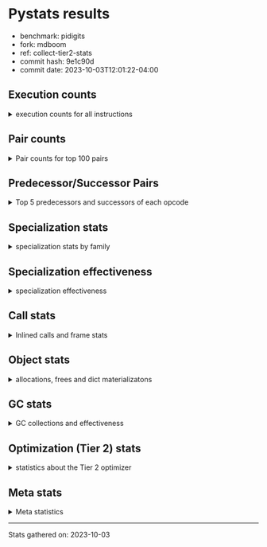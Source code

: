 
# Pystats results

- benchmark: pidigits
- fork: mdboom
- ref: collect-tier2-stats
- commit hash: 9e1c90d
- commit date: 2023-10-03T12:01:22-04:00

## Execution counts

<details>
<summary> execution counts for all instructions </summary>

|Name | Count | Self | Cumulative | Miss ratio | 
|---|---:|---:|---:|---:|
| LOAD_FAST | 6,293,580 | 16.1% | 16.1% |  |
| BINARY_OP_MULTIPLY_INT | 5,507,820 | 14.1% | 30.2% |  |
| LOAD_FAST_LOAD_FAST | 4,591,620 | 11.8% | 42.0% |  |
| BINARY_OP_ADD_INT | 4,183,020 | 10.7% | 52.7% |  |
| LOAD_CONST | 3,387,000 | 8.7% | 61.4% |  |
| STORE_FAST_STORE_FAST | 2,748,120 | 7.0% | 68.4% |  |
| RETURN_VALUE | 1,832,640 | 4.7% | 73.1% |  |
| RESUME_CHECK | 1,663,440 | 4.3% | 77.4% |  |
| UNPACK_SEQUENCE_TUPLE | 1,374,060 | 3.5% | 80.9% |  |
| CALL_PY_EXACT_ARGS | 1,145,280 | 2.9% | 83.8% |  |
| BUILD_TUPLE | 1,036,200 | 2.7% | 86.5% |  |
| LOAD_GLOBAL_MODULE | 1,025,560 | 2.6% | 89.1% |  |
| STORE_FAST | 916,620 | 2.3% | 91.4% |  |
| BINARY_OP | 916,500 | 2.3% | 93.8% |  |
| POP_JUMP_IF_FALSE | 518,160 | 1.3% | 95.1% |  |
| INTERPRETER_EXIT | 518,160 | 1.3% | 96.4% |  |
| COMPARE_OP_INT | 518,160 | 1.3% | 97.8% |  |
| ENTER_EXECUTOR | 409,140 | 1.0% | 98.8% |  |
| POP_TOP | 120,120 | 0.3% | 99.1% |  |
| YIELD_VALUE | 120,000 | 0.3% | 99.4% |  |
| LOAD_GLOBAL_BUILTIN | 109,020 | 0.3% | 99.7% |  |
| CALL_BUILTIN_FAST | 108,900 | 0.3% | 100.0% |  |
| CALL | 560 | 0.0% | 100.0% |  |
| PUSH_NULL | 300 | 0.0% | 100.0% |  |
| LOAD_GLOBAL | 180 | 0.0% | 100.0% |  |
| NOP | 120 | 0.0% | 100.0% |  |
| LOAD_DEREF | 120 | 0.0% | 100.0% |  |
| CALL_BUILTIN_CLASS | 120 | 0.0% | 100.0% |  |
| LOAD_ATTR_MODULE | 100 | 0.0% | 100.0% |  |
| RETURN_GENERATOR | 60 | 0.0% | 100.0% |  |
| RERAISE | 60 | 0.0% | 100.0% |  |
| MAKE_FUNCTION | 60 | 0.0% | 100.0% |  |
| LOAD_ATTR | 60 | 0.0% | 100.0% |  |
| COPY_FREE_VARS | 60 | 0.0% | 100.0% |  |
| CALL_INTRINSIC_1 | 60 | 0.0% | 100.0% |  |
| CALL_FUNCTION_EX | 60 | 0.0% | 100.0% |  |
| BINARY_OP_SUBTRACT_FLOAT | 60 | 0.0% | 100.0% |  |
| COMPARE_OP | 20 | 0.0% | 100.0% |  |


</details>

## Pair counts

<details>
<summary> Pair counts for top 100 pairs </summary>

|Pair | Count | Self | Cumulative | 
|---|---:|---:|---:|
| LOAD_FAST_LOAD_FAST BINARY_OP_MULTIPLY_INT | 4,591,620 | 11.8% | 11.8% |
| BINARY_OP_ADD_INT LOAD_FAST_LOAD_FAST | 1,952,460 | 5.0% | 16.8% |
| LOAD_FAST BINARY_OP_ADD_INT | 1,832,520 | 4.7% | 21.5% |
| BINARY_OP_MULTIPLY_INT LOAD_FAST | 1,832,520 | 4.7% | 26.1% |
| RESUME_CHECK LOAD_FAST | 1,543,260 | 4.0% | 30.1% |
| BINARY_OP_MULTIPLY_INT LOAD_FAST_LOAD_FAST | 1,494,000 | 3.8% | 33.9% |
| UNPACK_SEQUENCE_TUPLE STORE_FAST_STORE_FAST | 1,374,060 | 3.5% | 37.4% |
| STORE_FAST_STORE_FAST STORE_FAST_STORE_FAST | 1,374,060 | 3.5% | 41.0% |
| LOAD_FAST UNPACK_SEQUENCE_TUPLE | 1,374,060 | 3.5% | 44.5% |
| LOAD_FAST LOAD_CONST | 1,314,420 | 3.4% | 47.8% |
| BINARY_OP_MULTIPLY_INT BINARY_OP_ADD_INT | 1,265,100 | 3.2% | 51.1% |
| CALL_PY_EXACT_ARGS RESUME_CHECK | 1,145,220 | 2.9% | 54.0% |
| STORE_FAST_STORE_FAST LOAD_FAST_LOAD_FAST | 1,145,160 | 2.9% | 57.0% |
| RETURN_VALUE STORE_FAST | 916,320 | 2.3% | 59.3% |
| LOAD_CONST CALL_PY_EXACT_ARGS | 916,260 | 2.3% | 61.6% |
| BINARY_OP_ADD_INT BINARY_OP | 916,260 | 2.3% | 64.0% |
| BINARY_OP RETURN_VALUE | 916,260 | 2.3% | 66.3% |
| LOAD_FAST BINARY_OP_MULTIPLY_INT | 916,200 | 2.3% | 68.7% |
| LOAD_CONST LOAD_FAST | 916,200 | 2.3% | 71.0% |
| BUILD_TUPLE RETURN_VALUE | 916,200 | 2.3% | 73.4% |
| BINARY_OP_MULTIPLY_INT LOAD_CONST | 916,200 | 2.3% | 75.7% |
| BINARY_OP_ADD_INT BUILD_TUPLE | 916,200 | 2.3% | 78.1% |
| LOAD_GLOBAL_MODULE LOAD_FAST | 905,220 | 2.3% | 80.4% |
| LOAD_CONST BINARY_OP_ADD_INT | 796,200 | 2.0% | 82.4% |
| LOAD_CONST LOAD_CONST | 638,100 | 1.6% | 84.1% |
| STORE_FAST LOAD_FAST | 518,340 | 1.3% | 85.4% |
| COMPARE_OP_INT POP_JUMP_IF_FALSE | 518,160 | 1.3% | 86.7% |
| RETURN_VALUE COMPARE_OP_INT | 518,100 | 1.3% | 88.0% |
| CACHE RESUME_CHECK | 518,100 | 1.3% | 89.4% |
| RETURN_VALUE INTERPRETER_EXIT | 398,160 | 1.0% | 90.4% |
| LOAD_FAST LOAD_GLOBAL_MODULE | 398,160 | 1.0% | 91.4% |
| STORE_FAST LOAD_GLOBAL_MODULE | 398,140 | 1.0% | 92.4% |
| BINARY_OP_ADD_INT LOAD_CONST | 398,100 | 1.0% | 93.5% |
| POP_JUMP_IF_FALSE ENTER_EXECUTOR | 289,200 | 0.7% | 94.2% |
| ENTER_EXECUTOR BINARY_OP_ADD_INT | 289,200 | 0.7% | 94.9% |
| STORE_FAST_STORE_FAST LOAD_FAST | 228,900 | 0.6% | 95.5% |
| POP_JUMP_IF_FALSE LOAD_GLOBAL_MODULE | 228,900 | 0.6% | 96.1% |
| LOAD_GLOBAL_MODULE LOAD_CONST | 120,060 | 0.3% | 96.4% |
| YIELD_VALUE INTERPRETER_EXIT | 120,000 | 0.3% | 96.7% |
| LOAD_FAST YIELD_VALUE | 120,000 | 0.3% | 97.0% |
| LOAD_FAST CALL_PY_EXACT_ARGS | 120,000 | 0.3% | 97.3% |
| LOAD_CONST BUILD_TUPLE | 120,000 | 0.3% | 97.6% |
| BUILD_TUPLE LOAD_FAST | 120,000 | 0.3% | 98.0% |
| RESUME_CHECK POP_TOP | 119,940 | 0.3% | 98.3% |
| POP_TOP ENTER_EXECUTOR | 119,940 | 0.3% | 98.6% |
| ENTER_EXECUTOR LOAD_FAST | 119,940 | 0.3% | 98.9% |
| LOAD_GLOBAL_BUILTIN LOAD_FAST | 108,900 | 0.3% | 99.2% |
| LOAD_FAST LOAD_GLOBAL_BUILTIN | 108,900 | 0.3% | 99.4% |
| LOAD_FAST CALL_BUILTIN_FAST | 108,900 | 0.3% | 99.7% |
| CALL_BUILTIN_FAST CALL_PY_EXACT_ARGS | 108,900 | 0.3% | 100.0% |
| PUSH_NULL CALL | 240 | 0.0% | 100.0% |
| BINARY_OP BINARY_OP | 220 | 0.0% | 100.0% |
| LOAD_FAST PUSH_NULL | 180 | 0.0% | 100.0% |
| CALL CALL | 160 | 0.0% | 100.0% |
| LOAD_GLOBAL LOAD_GLOBAL_MODULE | 120 | 0.0% | 100.0% |
| CALL_BUILTIN_CLASS RETURN_VALUE | 120 | 0.0% | 100.0% |
| CALL POP_TOP | 120 | 0.0% | 100.0% |
| CALL CALL_BUILTIN_CLASS | 120 | 0.0% | 100.0% |
| RESUME_CHECK LOAD_GLOBAL_BUILTIN | 80 | 0.0% | 100.0% |
| LOAD_GLOBAL_MODULE CALL_PY_EXACT_ARGS | 80 | 0.0% | 100.0% |
| STORE_FAST NOP | 60 | 0.0% | 100.0% |
| STORE_FAST LOAD_DEREF | 60 | 0.0% | 100.0% |
| RETURN_GENERATOR LOAD_FAST | 60 | 0.0% | 100.0% |
| RESUME_CHECK LOAD_GLOBAL | 60 | 0.0% | 100.0% |
| RESUME_CHECK LOAD_CONST | 60 | 0.0% | 100.0% |
| PUSH_NULL LOAD_FAST | 60 | 0.0% | 100.0% |
| POP_TOP RESUME_CHECK | 60 | 0.0% | 100.0% |
| POP_TOP NOP | 60 | 0.0% | 100.0% |
| POP_TOP LOAD_FAST | 60 | 0.0% | 100.0% |
| POP_JUMP_IF_FALSE LOAD_FAST | 60 | 0.0% | 100.0% |
| NOP LOAD_GLOBAL_MODULE | 60 | 0.0% | 100.0% |
| NOP LOAD_DEREF | 60 | 0.0% | 100.0% |
| LOAD_GLOBAL_MODULE LOAD_ATTR_MODULE | 60 | 0.0% | 100.0% |
| LOAD_GLOBAL_BUILTIN LOAD_CONST | 60 | 0.0% | 100.0% |
| LOAD_FAST RETURN_VALUE | 60 | 0.0% | 100.0% |
| LOAD_FAST CALL_FUNCTION_EX | 60 | 0.0% | 100.0% |
| LOAD_FAST CALL | 60 | 0.0% | 100.0% |
| LOAD_DEREF STORE_FAST | 60 | 0.0% | 100.0% |
| LOAD_DEREF PUSH_NULL | 60 | 0.0% | 100.0% |
| LOAD_CONST STORE_FAST | 60 | 0.0% | 100.0% |
| LOAD_CONST MAKE_FUNCTION | 60 | 0.0% | 100.0% |
| LOAD_CONST CALL | 60 | 0.0% | 100.0% |
| LOAD_ATTR_MODULE STORE_FAST | 60 | 0.0% | 100.0% |
| COPY_FREE_VARS RESUME_CHECK | 60 | 0.0% | 100.0% |
| CALL_PY_EXACT_ARGS RETURN_GENERATOR | 60 | 0.0% | 100.0% |
| CALL_INTRINSIC_1 RERAISE | 60 | 0.0% | 100.0% |
| CALL_FUNCTION_EX COPY_FREE_VARS | 60 | 0.0% | 100.0% |
| CALL STORE_FAST | 60 | 0.0% | 100.0% |
| CALL LOAD_FAST | 60 | 0.0% | 100.0% |
| CACHE POP_TOP | 60 | 0.0% | 100.0% |
| CACHE CALL_INTRINSIC_1 | 60 | 0.0% | 100.0% |
| BINARY_OP_SUBTRACT_FLOAT STORE_FAST | 60 | 0.0% | 100.0% |
| RETURN_VALUE LOAD_GLOBAL | 40 | 0.0% | 100.0% |
| RESUME_CHECK LOAD_GLOBAL_MODULE | 40 | 0.0% | 100.0% |
| MAKE_FUNCTION LOAD_GLOBAL_MODULE | 40 | 0.0% | 100.0% |
| LOAD_GLOBAL_MODULE LOAD_GLOBAL_MODULE | 40 | 0.0% | 100.0% |
| LOAD_GLOBAL_MODULE LOAD_ATTR | 40 | 0.0% | 100.0% |
| LOAD_GLOBAL_MODULE CALL | 40 | 0.0% | 100.0% |
| LOAD_GLOBAL_BUILTIN LOAD_GLOBAL_MODULE | 40 | 0.0% | 100.0% |
| LOAD_GLOBAL LOAD_GLOBAL_BUILTIN | 40 | 0.0% | 100.0% |


</details>

## Predecessor/Successor Pairs

<details>
<summary> Top 5 predecessors and successors of each opcode </summary>

### CACHE

<details>
<summary> Successors and predecessors for CACHE </summary>

|Predecessors | Count | Percentage | 
|---|---:|---:|

|Successors | Count | Percentage | 
|---|---:|---:|
| RESUME_CHECK | 518,100 | 100.0% |
| POP_TOP | 60 | 0.0% |
| CALL_INTRINSIC_1 | 60 | 0.0% |


</details>

### INTERPRETER_EXIT

<details>
<summary> Successors and predecessors for INTERPRETER_EXIT </summary>

|Predecessors | Count | Percentage | 
|---|---:|---:|
| RETURN_VALUE | 398,160 | 76.8% |
| YIELD_VALUE | 120,000 | 23.2% |

|Successors | Count | Percentage | 
|---|---:|---:|


</details>

### MAKE_FUNCTION

<details>
<summary> Successors and predecessors for MAKE_FUNCTION </summary>

|Predecessors | Count | Percentage | 
|---|---:|---:|
| LOAD_CONST | 60 | 100.0% |

|Successors | Count | Percentage | 
|---|---:|---:|
| LOAD_GLOBAL_MODULE | 40 | 66.7% |
| LOAD_GLOBAL | 20 | 33.3% |


</details>

### NOP

<details>
<summary> Successors and predecessors for NOP </summary>

|Predecessors | Count | Percentage | 
|---|---:|---:|
| STORE_FAST | 60 | 50.0% |
| POP_TOP | 60 | 50.0% |

|Successors | Count | Percentage | 
|---|---:|---:|
| LOAD_GLOBAL_MODULE | 60 | 50.0% |
| LOAD_DEREF | 60 | 50.0% |


</details>

### POP_TOP

<details>
<summary> Successors and predecessors for POP_TOP </summary>

|Predecessors | Count | Percentage | 
|---|---:|---:|
| RESUME_CHECK | 119,940 | 99.9% |
| CALL | 120 | 0.1% |
| CACHE | 60 | 0.0% |

|Successors | Count | Percentage | 
|---|---:|---:|
| ENTER_EXECUTOR | 119,940 | 99.9% |
| RESUME_CHECK | 60 | 0.0% |
| NOP | 60 | 0.0% |
| LOAD_FAST | 60 | 0.0% |


</details>

### PUSH_NULL

<details>
<summary> Successors and predecessors for PUSH_NULL </summary>

|Predecessors | Count | Percentage | 
|---|---:|---:|
| LOAD_FAST | 180 | 60.0% |
| LOAD_DEREF | 60 | 20.0% |
| LOAD_ATTR_MODULE | 40 | 13.3% |
| LOAD_ATTR | 20 | 6.7% |

|Successors | Count | Percentage | 
|---|---:|---:|
| CALL | 240 | 80.0% |
| LOAD_FAST | 60 | 20.0% |


</details>

### RETURN_GENERATOR

<details>
<summary> Successors and predecessors for RETURN_GENERATOR </summary>

|Predecessors | Count | Percentage | 
|---|---:|---:|
| CALL_PY_EXACT_ARGS | 60 | 100.0% |

|Successors | Count | Percentage | 
|---|---:|---:|
| LOAD_FAST | 60 | 100.0% |


</details>

### RETURN_VALUE

<details>
<summary> Successors and predecessors for RETURN_VALUE </summary>

|Predecessors | Count | Percentage | 
|---|---:|---:|
| BINARY_OP | 916,260 | 50.0% |
| BUILD_TUPLE | 916,200 | 50.0% |
| CALL_BUILTIN_CLASS | 120 | 0.0% |
| LOAD_FAST | 60 | 0.0% |

|Successors | Count | Percentage | 
|---|---:|---:|
| STORE_FAST | 916,320 | 50.0% |
| COMPARE_OP_INT | 518,100 | 28.3% |
| INTERPRETER_EXIT | 398,160 | 21.7% |
| LOAD_GLOBAL | 40 | 0.0% |
| LOAD_GLOBAL_MODULE | 20 | 0.0% |


</details>

### BINARY_OP

<details>
<summary> Successors and predecessors for BINARY_OP </summary>

|Predecessors | Count | Percentage | 
|---|---:|---:|
| BINARY_OP_ADD_INT | 916,260 | 100.0% |
| BINARY_OP | 220 | 0.0% |
| LOAD_FAST | 20 | 0.0% |

|Successors | Count | Percentage | 
|---|---:|---:|
| RETURN_VALUE | 916,260 | 100.0% |
| BINARY_OP | 220 | 0.0% |
| BINARY_OP_SUBTRACT_FLOAT | 20 | 0.0% |


</details>

### BUILD_TUPLE

<details>
<summary> Successors and predecessors for BUILD_TUPLE </summary>

|Predecessors | Count | Percentage | 
|---|---:|---:|
| BINARY_OP_ADD_INT | 916,200 | 88.4% |
| LOAD_CONST | 120,000 | 11.6% |

|Successors | Count | Percentage | 
|---|---:|---:|
| RETURN_VALUE | 916,200 | 88.4% |
| LOAD_FAST | 120,000 | 11.6% |


</details>

### CALL

<details>
<summary> Successors and predecessors for CALL </summary>

|Predecessors | Count | Percentage | 
|---|---:|---:|
| PUSH_NULL | 240 | 42.9% |
| CALL | 160 | 28.6% |
| LOAD_FAST | 60 | 10.7% |
| LOAD_CONST | 60 | 10.7% |
| LOAD_GLOBAL_MODULE | 40 | 7.1% |

|Successors | Count | Percentage | 
|---|---:|---:|
| CALL | 160 | 28.6% |
| POP_TOP | 120 | 21.4% |
| CALL_BUILTIN_CLASS | 120 | 21.4% |
| STORE_FAST | 60 | 10.7% |
| LOAD_FAST | 60 | 10.7% |


</details>

### CALL_FUNCTION_EX

<details>
<summary> Successors and predecessors for CALL_FUNCTION_EX </summary>

|Predecessors | Count | Percentage | 
|---|---:|---:|
| LOAD_FAST | 60 | 100.0% |

|Successors | Count | Percentage | 
|---|---:|---:|
| COPY_FREE_VARS | 60 | 100.0% |


</details>

### CALL_INTRINSIC_1

<details>
<summary> Successors and predecessors for CALL_INTRINSIC_1 </summary>

|Predecessors | Count | Percentage | 
|---|---:|---:|
| CACHE | 60 | 100.0% |

|Successors | Count | Percentage | 
|---|---:|---:|
| RERAISE | 60 | 100.0% |


</details>

### COMPARE_OP

<details>
<summary> Successors and predecessors for COMPARE_OP </summary>

|Predecessors | Count | Percentage | 
|---|---:|---:|
| LOAD_CONST | 20 | 100.0% |

|Successors | Count | Percentage | 
|---|---:|---:|
| COMPARE_OP_INT | 20 | 100.0% |


</details>

### COPY_FREE_VARS

<details>
<summary> Successors and predecessors for COPY_FREE_VARS </summary>

|Predecessors | Count | Percentage | 
|---|---:|---:|
| CALL_FUNCTION_EX | 60 | 100.0% |

|Successors | Count | Percentage | 
|---|---:|---:|
| RESUME_CHECK | 60 | 100.0% |


</details>

### ENTER_EXECUTOR

<details>
<summary> Successors and predecessors for ENTER_EXECUTOR </summary>

|Predecessors | Count | Percentage | 
|---|---:|---:|
| POP_JUMP_IF_FALSE | 289,200 | 70.7% |
| POP_TOP | 119,940 | 29.3% |

|Successors | Count | Percentage | 
|---|---:|---:|
| BINARY_OP_ADD_INT | 289,200 | 70.7% |
| LOAD_FAST | 119,940 | 29.3% |


</details>

### LOAD_ATTR

<details>
<summary> Successors and predecessors for LOAD_ATTR </summary>

|Predecessors | Count | Percentage | 
|---|---:|---:|
| LOAD_GLOBAL_MODULE | 40 | 66.7% |
| LOAD_GLOBAL | 20 | 33.3% |

|Successors | Count | Percentage | 
|---|---:|---:|
| LOAD_ATTR_MODULE | 40 | 66.7% |
| PUSH_NULL | 20 | 33.3% |


</details>

### LOAD_CONST

<details>
<summary> Successors and predecessors for LOAD_CONST </summary>

|Predecessors | Count | Percentage | 
|---|---:|---:|
| LOAD_FAST | 1,314,420 | 38.8% |
| BINARY_OP_MULTIPLY_INT | 916,200 | 27.1% |
| LOAD_CONST | 638,100 | 18.8% |
| BINARY_OP_ADD_INT | 398,100 | 11.8% |
| LOAD_GLOBAL_MODULE | 120,060 | 3.5% |

|Successors | Count | Percentage | 
|---|---:|---:|
| CALL_PY_EXACT_ARGS | 916,260 | 27.1% |
| LOAD_FAST | 916,200 | 27.1% |
| BINARY_OP_ADD_INT | 796,200 | 23.5% |
| LOAD_CONST | 638,100 | 18.8% |
| BUILD_TUPLE | 120,000 | 3.5% |


</details>

### LOAD_DEREF

<details>
<summary> Successors and predecessors for LOAD_DEREF </summary>

|Predecessors | Count | Percentage | 
|---|---:|---:|
| STORE_FAST | 60 | 50.0% |
| NOP | 60 | 50.0% |

|Successors | Count | Percentage | 
|---|---:|---:|
| STORE_FAST | 60 | 50.0% |
| PUSH_NULL | 60 | 50.0% |


</details>

### LOAD_FAST

<details>
<summary> Successors and predecessors for LOAD_FAST </summary>

|Predecessors | Count | Percentage | 
|---|---:|---:|
| BINARY_OP_MULTIPLY_INT | 1,832,520 | 29.1% |
| RESUME_CHECK | 1,543,260 | 24.5% |
| LOAD_CONST | 916,200 | 14.6% |
| LOAD_GLOBAL_MODULE | 905,220 | 14.4% |
| STORE_FAST | 518,340 | 8.2% |

|Successors | Count | Percentage | 
|---|---:|---:|
| BINARY_OP_ADD_INT | 1,832,520 | 29.1% |
| UNPACK_SEQUENCE_TUPLE | 1,374,060 | 21.8% |
| LOAD_CONST | 1,314,420 | 20.9% |
| BINARY_OP_MULTIPLY_INT | 916,200 | 14.6% |
| LOAD_GLOBAL_MODULE | 398,160 | 6.3% |


</details>

### LOAD_FAST_LOAD_FAST

<details>
<summary> Successors and predecessors for LOAD_FAST_LOAD_FAST </summary>

|Predecessors | Count | Percentage | 
|---|---:|---:|
| BINARY_OP_ADD_INT | 1,952,460 | 42.5% |
| BINARY_OP_MULTIPLY_INT | 1,494,000 | 32.5% |
| STORE_FAST_STORE_FAST | 1,145,160 | 24.9% |

|Successors | Count | Percentage | 
|---|---:|---:|
| BINARY_OP_MULTIPLY_INT | 4,591,620 | 100.0% |


</details>

### LOAD_GLOBAL

<details>
<summary> Successors and predecessors for LOAD_GLOBAL </summary>

|Predecessors | Count | Percentage | 
|---|---:|---:|
| RESUME_CHECK | 60 | 33.3% |
| RETURN_VALUE | 40 | 22.2% |
| STORE_FAST | 20 | 11.1% |
| MAKE_FUNCTION | 20 | 11.1% |
| LOAD_GLOBAL_MODULE | 20 | 11.1% |

|Successors | Count | Percentage | 
|---|---:|---:|
| LOAD_GLOBAL_MODULE | 120 | 66.7% |
| LOAD_GLOBAL_BUILTIN | 40 | 22.2% |
| LOAD_ATTR | 20 | 11.1% |


</details>

### POP_JUMP_IF_FALSE

<details>
<summary> Successors and predecessors for POP_JUMP_IF_FALSE </summary>

|Predecessors | Count | Percentage | 
|---|---:|---:|
| COMPARE_OP_INT | 518,160 | 100.0% |

|Successors | Count | Percentage | 
|---|---:|---:|
| ENTER_EXECUTOR | 289,200 | 55.8% |
| LOAD_GLOBAL_MODULE | 228,900 | 44.2% |
| LOAD_FAST | 60 | 0.0% |


</details>

### RERAISE

<details>
<summary> Successors and predecessors for RERAISE </summary>

|Predecessors | Count | Percentage | 
|---|---:|---:|
| CALL_INTRINSIC_1 | 60 | 100.0% |

|Successors | Count | Percentage | 
|---|---:|---:|


</details>

### STORE_FAST

<details>
<summary> Successors and predecessors for STORE_FAST </summary>

|Predecessors | Count | Percentage | 
|---|---:|---:|
| RETURN_VALUE | 916,320 | 100.0% |
| LOAD_DEREF | 60 | 0.0% |
| LOAD_CONST | 60 | 0.0% |
| LOAD_ATTR_MODULE | 60 | 0.0% |
| CALL | 60 | 0.0% |

|Successors | Count | Percentage | 
|---|---:|---:|
| LOAD_FAST | 518,340 | 56.5% |
| LOAD_GLOBAL_MODULE | 398,140 | 43.4% |
| NOP | 60 | 0.0% |
| LOAD_DEREF | 60 | 0.0% |
| LOAD_GLOBAL | 20 | 0.0% |


</details>

### STORE_FAST_STORE_FAST

<details>
<summary> Successors and predecessors for STORE_FAST_STORE_FAST </summary>

|Predecessors | Count | Percentage | 
|---|---:|---:|
| UNPACK_SEQUENCE_TUPLE | 1,374,060 | 50.0% |
| STORE_FAST_STORE_FAST | 1,374,060 | 50.0% |

|Successors | Count | Percentage | 
|---|---:|---:|
| STORE_FAST_STORE_FAST | 1,374,060 | 50.0% |
| LOAD_FAST_LOAD_FAST | 1,145,160 | 41.7% |
| LOAD_FAST | 228,900 | 8.3% |


</details>

### YIELD_VALUE

<details>
<summary> Successors and predecessors for YIELD_VALUE </summary>

|Predecessors | Count | Percentage | 
|---|---:|---:|
| LOAD_FAST | 120,000 | 100.0% |

|Successors | Count | Percentage | 
|---|---:|---:|
| INTERPRETER_EXIT | 120,000 | 100.0% |


</details>

### BINARY_OP_ADD_INT

<details>
<summary> Successors and predecessors for BINARY_OP_ADD_INT </summary>

|Predecessors | Count | Percentage | 
|---|---:|---:|
| LOAD_FAST | 1,832,520 | 43.8% |
| BINARY_OP_MULTIPLY_INT | 1,265,100 | 30.2% |
| LOAD_CONST | 796,200 | 19.0% |
| ENTER_EXECUTOR | 289,200 | 6.9% |

|Successors | Count | Percentage | 
|---|---:|---:|
| LOAD_FAST_LOAD_FAST | 1,952,460 | 46.7% |
| BINARY_OP | 916,260 | 21.9% |
| BUILD_TUPLE | 916,200 | 21.9% |
| LOAD_CONST | 398,100 | 9.5% |


</details>

### BINARY_OP_MULTIPLY_INT

<details>
<summary> Successors and predecessors for BINARY_OP_MULTIPLY_INT </summary>

|Predecessors | Count | Percentage | 
|---|---:|---:|
| LOAD_FAST_LOAD_FAST | 4,591,620 | 83.4% |
| LOAD_FAST | 916,200 | 16.6% |

|Successors | Count | Percentage | 
|---|---:|---:|
| LOAD_FAST | 1,832,520 | 33.3% |
| LOAD_FAST_LOAD_FAST | 1,494,000 | 27.1% |
| BINARY_OP_ADD_INT | 1,265,100 | 23.0% |
| LOAD_CONST | 916,200 | 16.6% |


</details>

### BINARY_OP_SUBTRACT_FLOAT

<details>
<summary> Successors and predecessors for BINARY_OP_SUBTRACT_FLOAT </summary>

|Predecessors | Count | Percentage | 
|---|---:|---:|
| LOAD_FAST | 40 | 66.7% |
| BINARY_OP | 20 | 33.3% |

|Successors | Count | Percentage | 
|---|---:|---:|
| STORE_FAST | 60 | 100.0% |


</details>

### CALL_BUILTIN_CLASS

<details>
<summary> Successors and predecessors for CALL_BUILTIN_CLASS </summary>

|Predecessors | Count | Percentage | 
|---|---:|---:|
| CALL | 120 | 100.0% |

|Successors | Count | Percentage | 
|---|---:|---:|
| RETURN_VALUE | 120 | 100.0% |


</details>

### CALL_BUILTIN_FAST

<details>
<summary> Successors and predecessors for CALL_BUILTIN_FAST </summary>

|Predecessors | Count | Percentage | 
|---|---:|---:|
| LOAD_FAST | 108,900 | 100.0% |

|Successors | Count | Percentage | 
|---|---:|---:|
| CALL_PY_EXACT_ARGS | 108,900 | 100.0% |


</details>

### CALL_PY_EXACT_ARGS

<details>
<summary> Successors and predecessors for CALL_PY_EXACT_ARGS </summary>

|Predecessors | Count | Percentage | 
|---|---:|---:|
| LOAD_CONST | 916,260 | 80.0% |
| LOAD_FAST | 120,000 | 10.5% |
| CALL_BUILTIN_FAST | 108,900 | 9.5% |
| LOAD_GLOBAL_MODULE | 80 | 0.0% |
| CALL | 40 | 0.0% |

|Successors | Count | Percentage | 
|---|---:|---:|
| RESUME_CHECK | 1,145,220 | 100.0% |
| RETURN_GENERATOR | 60 | 0.0% |


</details>

### COMPARE_OP_INT

<details>
<summary> Successors and predecessors for COMPARE_OP_INT </summary>

|Predecessors | Count | Percentage | 
|---|---:|---:|
| RETURN_VALUE | 518,100 | 100.0% |
| LOAD_CONST | 40 | 0.0% |
| COMPARE_OP | 20 | 0.0% |

|Successors | Count | Percentage | 
|---|---:|---:|
| POP_JUMP_IF_FALSE | 518,160 | 100.0% |


</details>

### LOAD_ATTR_MODULE

<details>
<summary> Successors and predecessors for LOAD_ATTR_MODULE </summary>

|Predecessors | Count | Percentage | 
|---|---:|---:|
| LOAD_GLOBAL_MODULE | 60 | 60.0% |
| LOAD_ATTR | 40 | 40.0% |

|Successors | Count | Percentage | 
|---|---:|---:|
| STORE_FAST | 60 | 60.0% |
| PUSH_NULL | 40 | 40.0% |


</details>

### LOAD_GLOBAL_BUILTIN

<details>
<summary> Successors and predecessors for LOAD_GLOBAL_BUILTIN </summary>

|Predecessors | Count | Percentage | 
|---|---:|---:|
| LOAD_FAST | 108,900 | 99.9% |
| RESUME_CHECK | 80 | 0.1% |
| LOAD_GLOBAL | 40 | 0.0% |

|Successors | Count | Percentage | 
|---|---:|---:|
| LOAD_FAST | 108,900 | 99.9% |
| LOAD_CONST | 60 | 0.1% |
| LOAD_GLOBAL_MODULE | 40 | 0.0% |
| LOAD_GLOBAL | 20 | 0.0% |


</details>

### LOAD_GLOBAL_MODULE

<details>
<summary> Successors and predecessors for LOAD_GLOBAL_MODULE </summary>

|Predecessors | Count | Percentage | 
|---|---:|---:|
| LOAD_FAST | 398,160 | 38.8% |
| STORE_FAST | 398,140 | 38.8% |
| POP_JUMP_IF_FALSE | 228,900 | 22.3% |
| LOAD_GLOBAL | 120 | 0.0% |
| NOP | 60 | 0.0% |

|Successors | Count | Percentage | 
|---|---:|---:|
| LOAD_FAST | 905,220 | 88.3% |
| LOAD_CONST | 120,060 | 11.7% |
| CALL_PY_EXACT_ARGS | 80 | 0.0% |
| LOAD_ATTR_MODULE | 60 | 0.0% |
| LOAD_GLOBAL_MODULE | 40 | 0.0% |


</details>

### RESUME_CHECK

<details>
<summary> Successors and predecessors for RESUME_CHECK </summary>

|Predecessors | Count | Percentage | 
|---|---:|---:|
| CALL_PY_EXACT_ARGS | 1,145,220 | 68.8% |
| CACHE | 518,100 | 31.1% |
| POP_TOP | 60 | 0.0% |
| COPY_FREE_VARS | 60 | 0.0% |

|Successors | Count | Percentage | 
|---|---:|---:|
| LOAD_FAST | 1,543,260 | 92.8% |
| POP_TOP | 119,940 | 7.2% |
| LOAD_GLOBAL_BUILTIN | 80 | 0.0% |
| LOAD_GLOBAL | 60 | 0.0% |
| LOAD_CONST | 60 | 0.0% |


</details>

### UNPACK_SEQUENCE_TUPLE

<details>
<summary> Successors and predecessors for UNPACK_SEQUENCE_TUPLE </summary>

|Predecessors | Count | Percentage | 
|---|---:|---:|
| LOAD_FAST | 1,374,060 | 100.0% |

|Successors | Count | Percentage | 
|---|---:|---:|
| STORE_FAST_STORE_FAST | 1,374,060 | 100.0% |


</details>


</details>

## Specialization stats

<details>
<summary> specialization stats by family </summary>

### BINARY_OP

<details>
<summary> specialization stats for BINARY_OP family </summary>

|Kind | Count | Ratio | 
|---|---|---|
| specialization.deferred |       916260 | 8.6% |
|          hit |      9690900 | 91.4% |

#### Specialization attempts

| | Count | Ratio | 
|---|---:|---:|
| Success | 20 | 8.3% |
| Failure | 220 | 91.7% |

|Failure kind | Count | Ratio | 
|---|---:|---:|
| floor divide | 220 | 100.0% |


</details>

### CALL

<details>
<summary> specialization stats for CALL family </summary>

|Kind | Count | Ratio | 
|---|---|---|
| specialization.deferred |          360 | 0.0% |
|          hit |      1254300 | 100.0% |

#### Specialization attempts

| | Count | Ratio | 
|---|---:|---:|
| Success | 80 | 40.0% |
| Failure | 120 | 60.0% |

|Failure kind | Count | Ratio | 
|---|---:|---:|
| cfunc noargs | 60 | 50.0% |
| class no vectorcall | 40 | 33.3% |
| other | 20 | 16.7% |


</details>

### COMPARE_OP

<details>
<summary> specialization stats for COMPARE_OP family </summary>

|Kind | Count | Ratio | 
|---|---|---|
|          hit |       518160 | 100.0% |

#### Specialization attempts

| | Count | Ratio | 
|---|---:|---:|
| Success | 20 | 100.0% |
| Failure | 0 | 0.0% |

|Failure kind | Count | Ratio | 
|---|---:|---:|


</details>

### LOAD_ATTR

<details>
<summary> specialization stats for LOAD_ATTR family </summary>

|Kind | Count | Ratio | 
|---|---|---|
| specialization.deferred |           20 | 12.5% |
|          hit |          100 | 62.5% |

#### Specialization attempts

| | Count | Ratio | 
|---|---:|---:|
| Success | 40 | 100.0% |
| Failure | 0 | 0.0% |

|Failure kind | Count | Ratio | 
|---|---:|---:|


</details>

### LOAD_GLOBAL

<details>
<summary> specialization stats for LOAD_GLOBAL family </summary>

|Kind | Count | Ratio | 
|---|---|---|
| specialization.deferred |           20 | 0.0% |
|          hit |      1134580 | 100.0% |

#### Specialization attempts

| | Count | Ratio | 
|---|---:|---:|
| Success | 160 | 100.0% |
| Failure | 0 | 0.0% |

|Failure kind | Count | Ratio | 
|---|---:|---:|


</details>

### POP_JUMP_IF_FALSE

<details>
<summary> specialization stats for POP_JUMP_IF_FALSE family </summary>

|Kind | Count | Ratio | 
|---|---|---|


</details>

### UNPACK_SEQUENCE

<details>
<summary> specialization stats for UNPACK_SEQUENCE family </summary>

|Kind | Count | Ratio | 
|---|---|---|
|          hit |      1374060 | 100.0% |


</details>


</details>

## Specialization effectiveness

<details>
<summary> specialization effectiveness </summary>

|Instructions | Count | Ratio | 
|---|---:|---:|
| Basic | 21,974,100 | 56.3% |
| Not specialized | 1,435,480 | 3.7% |
| Specialized | 15,635,540 | 40.0% |

### Deferred by instruction

<details>
<summary> deferred by instruction </summary>

|Name | Count | Ratio | 
|---|---:|---:|
| BINARY_OP | 916,260 | 100.0% |
| CALL | 360 | 0.0% |
| LOAD_GLOBAL | 20 | 0.0% |
| LOAD_ATTR | 20 | 0.0% |
| YIELD_VALUE | 0 | 0.0% |
| UNPACK_SEQUENCE_TUPLE | 0 | 0.0% |
| UNPACK_SEQUENCE | 0 | 0.0% |
| TO_BOOL | 0 | 0.0% |
| STORE_SUBSCR | 0 | 0.0% |
| STORE_SLICE | 0 | 0.0% |


</details>


</details>

## Call stats

<details>
<summary> Inlined calls and frame stats </summary>

| | Count | Ratio | 
|---|---:|---:|
| Calls to PyEval_EvalDefault | 518,220 | 31.2% |
| Calls to Python functions inlined | 1,145,340 | 68.8% |
| Calls via PyEval_EvalFrame (total) | 518,220 | 31.2% |
| Calls via PyEval_EvalFrame (vector) | 398,160 | 23.9% |
| Calls via PyEval_EvalFrame (generator) | 120,060 | 7.2% |
| Calls via PyEval_EvalFrame (legacy) | 0 | 0.0% |
| Calls via PyEval_EvalFrame (function vectorcall) | 398,160 | 23.9% |
| Calls via PyEval_EvalFrame (build class) | 0 | 0.0% |
| Calls via PyEval_EvalFrame (slot) | 0 | 0.0% |
| Calls via PyEval_EvalFrame (function ex) | 60 | 0.0% |
| Calls via PyEval_EvalFrame (api) | 0 | 0.0% |
| Calls via PyEval_EvalFrame (method) | 0 | 0.0% |
| Frames pushed | 1,952,640 | 117.4% |
| Frame objects created | 120 | 0.0% |


</details>

## Object stats

<details>
<summary> allocations, frees and dict materializatons </summary>

| | Count | Ratio | 
|---|---:|---:|
| Allocations from freelist | 1,036,480 | 8.5% |
| Frees to freelist | 1,036,500 |  |
| Allocations | 11,142,680 | 91.5% |
| Allocations to 512 bytes | 3,546,980 | 29.1% |
| Allocations to 4 kbytes | 2,862,840 | 23.5% |
| Allocations over 4 kbytes | 4,732,860 | 38.9% |
| Frees | 11,142,600 |  |
| New values | 0 |  |
| Interpreter increfs | 17,811,040 | 72.2% |
| Interpreter decrefs | 26,553,540 | 72.1% |
| Increfs | 6,852,400 | 27.8% |
| Decrefs | 10,288,940 | 27.9% |
| Materialize dict (on request) | 0 |  |
| Materialize dict (new key) | 0 |  |
| Materialize dict (too big) | 0 |  |
| Materialize dict (str subclass) | 0 |  |
| Dematerialize dict | 0 |  |
| Method cache hits | 17 |  |
| Method cache misses | 3 |  |
| Method cache collisions | 3 |  |
| Method cache dunder hits | 60 |  |
| Method cache dunder misses | 0 |  |


</details>

## GC stats

<details>
<summary> GC collections and effectiveness </summary>

|Generation | Collections | Objects collected | Object visits | 
|---:|---:|---:|---:|
| 0 | 0 | 0 | 0 |
| 1 | 0 | 0 | 0 |
| 2 | 0 | 0 | 0 |


</details>

## Optimization (Tier 2) stats

<details>
<summary> statistics about the Tier 2 optimizer </summary>

### Overall stats

<details>
<summary> overall stats </summary>

| | Count | Ratio | 
|---|---:|---:|
| Optimization attempts | 0 |  |
| Traces created | 0 |  |
| Traces executed | 409,140 |  |
| Uops executed | 21,275,280 | 52 |
| Trace stack overflow | 0 |  |
| Trace stack underflow | 0 |  |
| Trace too long | 0 |  |
| Inner loop found | 0 |  |
| Recursive call | 0 |  |


</details>

**Trace length histogram**

|Range | Count | Ratio | 
|---|---:|---:|
| <= 1 | 0 |  |

**Optimized trace length histogram**

|Range | Count | Ratio | 
|---|---:|---:|
| <= 1 | 0 |  |

**Trace run length histogram**

|Range | Count | Ratio | 
|---|---:|---:|
| <= 1 | 0 | 0.0% |
| <= 2 | 0 | 0.0% |
| <= 4 | 0 | 0.0% |
| <= 8 | 0 | 0.0% |
| <= 16 | 0 | 0.0% |
| <= 32 | 0 | 0.0% |
| <= 64 | 409,140 | 100.0% |

### Uop stats

<details>
<summary> uop stats </summary>

|Uop | Count | Self | Cumulative | 
|---|---:|---:|---:|
| _SET_IP | 5,029,620 | 23.6% | 23.6% |
| LOAD_FAST | 3,971,460 | 18.7% | 42.3% |
| STORE_FAST | 2,913,300 | 13.7% | 56.0% |
| _GUARD_BOTH_INT | 1,347,360 | 6.3% | 62.3% |
| _BINARY_OP_MULTIPLY_INT | 1,107,480 | 5.2% | 67.5% |
| _GUARD_GLOBALS_VERSION | 818,280 | 3.8% | 71.4% |
| UNPACK_SEQUENCE_TUPLE | 698,340 | 3.3% | 74.7% |
| _SAVE_CURRENT_IP | 529,080 | 2.5% | 77.2% |
| _LOAD_GLOBAL_MODULE | 529,080 | 2.5% | 79.6% |
| _PUSH_FRAME | 409,140 | 1.9% | 81.6% |
| _INIT_CALL_PY_EXACT_ARGS | 409,140 | 1.9% | 83.5% |
| _EXIT_TRACE | 409,140 | 1.9% | 85.4% |
| _CHECK_STACK_SPACE | 409,140 | 1.9% | 87.3% |
| _CHECK_PEP_523 | 409,140 | 1.9% | 89.3% |
| _CHECK_FUNCTION_EXACT_ARGS | 409,140 | 1.9% | 91.2% |
| RESUME_CHECK | 409,140 | 1.9% | 93.1% |
| _LOAD_GLOBAL_BUILTINS | 289,200 | 1.4% | 94.5% |
| _GUARD_BUILTINS_VERSION | 289,200 | 1.4% | 95.8% |
| CALL_BUILTIN_FAST | 289,200 | 1.4% | 97.2% |
| _BINARY_OP_ADD_INT | 239,880 | 1.1% | 98.3% |
| _POP_FRAME | 119,940 | 0.6% | 98.9% |
| LOAD_CONST | 119,940 | 0.6% | 99.4% |
| BINARY_OP | 119,940 | 0.6% | 100.0% |


</details>

### Unsupported opcodes

<details>
<summary> unsupported opcodes </summary>

|Opcode | Count | 
|---|---|


</details>


</details>

## Meta stats

<details>
<summary> Meta statistics </summary>

| | Count | 
|---|---:|
| Number of data files | 20 |


</details>

---
Stats gathered on: 2023-10-03
